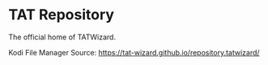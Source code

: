 # TAT Repository

The official home of TATWizard.

Kodi File Manager Source:
https://tat-wizard.github.io/repository.tatwizard/